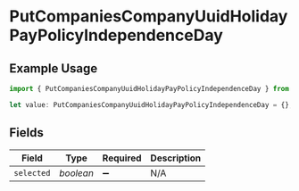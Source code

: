 # PutCompaniesCompanyUuidHolidayPayPolicyIndependenceDay

## Example Usage

```typescript
import { PutCompaniesCompanyUuidHolidayPayPolicyIndependenceDay } from "gusto-embedded/models/operations";

let value: PutCompaniesCompanyUuidHolidayPayPolicyIndependenceDay = {};
```

## Fields

| Field              | Type               | Required           | Description        |
| ------------------ | ------------------ | ------------------ | ------------------ |
| `selected`         | *boolean*          | :heavy_minus_sign: | N/A                |
